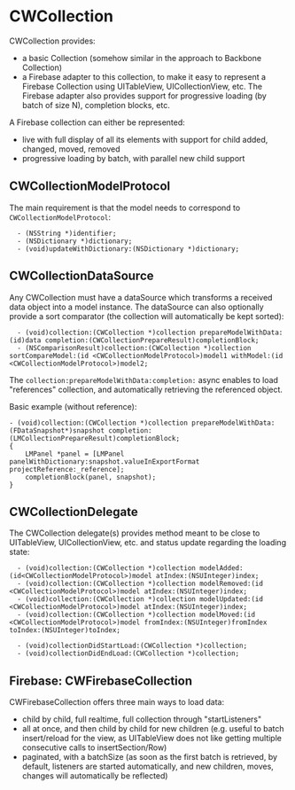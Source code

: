 CWCollection
============

CWCollection provides:
- a basic Collection (somehow similar in the approach to Backbone Collection)
- a Firebase adapter to this collection, to make it easy to represent a Firebase Collection using UITableView, UICollectionView, etc. The Firebase adapter also provides support for progressive loading (by batch of size N), completion blocks, etc.

A Firebase collection can either be represented:
- live with full display of all its elements with support for child added, changed, moved, removed
- progressive loading by batch, with parallel new child support

CWCollectionModelProtocol
--

The main requirement is that the model needs to correspond to `CWCollectionModelProtocol`:
```
  - (NSString *)identifier;
  - (NSDictionary *)dictionary;
  - (void)updateWithDictionary:(NSDictionary *)dictionary;
```
CWCollectionDataSource
--

Any CWCollection must have a dataSource which transforms a received data object into a model instance. The dataSource can also optionally provide a sort comparator (the collection will automatically be kept sorted):
```
  - (void)collection:(CWCollection *)collection prepareModelWithData:(id)data completion:(CWCollectionPrepareResult)completionBlock;
  - (NSComparisonResult)collection:(CWCollection *)collection sortCompareModel:(id <CWCollectionModelProtocol>)model1 withModel:(id <CWCollectionModelProtocol>)model2;
```

The `collection:prepareModelWithData:completion:` async enables to load "references" collection, and automatically retrieving the referenced object. 

Basic example (without reference): 
```
- (void)collection:(CWCollection *)collection prepareModelWithData:(FDataSnapshot*)snapshot completion:(LMCollectionPrepareResult)completionBlock;
{
    LMPanel *panel = [LMPanel panelWithDictionary:snapshot.valueInExportFormat projectReference:_reference];
    completionBlock(panel, snapshot);
}
```

CWCollectionDelegate
--

The CWCollection delegate(s) provides method meant to be close to UITableView, UICollectionView, etc. and status update regarding the loading state:
```
  - (void)collection:(CWCollection *)collection modelAdded:(id<CWCollectionModelProtocol>)model atIndex:(NSUInteger)index;
  - (void)collection:(CWCollection *)collection modelRemoved:(id <CWCollectionModelProtocol>)model atIndex:(NSUInteger)index;
  - (void)collection:(CWCollection *)collection modelUpdated:(id <CWCollectionModelProtocol>)model atIndex:(NSUInteger)index;
  - (void)collection:(CWCollection *)collection modelMoved:(id <CWCollectionModelProtocol>)model fromIndex:(NSUInteger)fromIndex toIndex:(NSUInteger)toIndex;
  
  - (void)collectionDidStartLoad:(CWCollection *)collection;
  - (void)collectionDidEndLoad:(CWCollection *)collection;
```
Firebase: CWFirebaseCollection
--

CWFirebaseCollection offers three main ways to load data:
  - child by child, full realtime, full collection through "startListeners"
  - all at once, and then child by child for new children (e.g. useful to batch insert/reload for the view, as UITableView does not like getting multiple consecutive calls to insertSection/Row)
  - paginated, with a batchSize (as soon as the first batch is retrieved, by default, listeners are started automatically, and new children, moves, changes will automatically be reflected)
